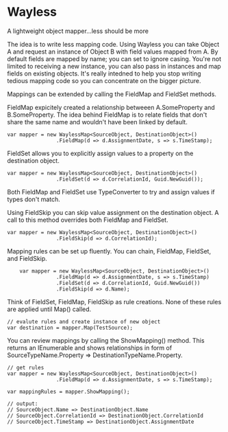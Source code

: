 # Wayless
A lightweight object mapper...less should be more

The idea is to write less mapping code. Using Wayless you can take Object A and request an instance of Object B with field values mapped from A. By default fields are mapped by name; you can set to ignore casing. You're not limited to receiving a new instance, you can also pass in instances and map fields on existing objects. It's really intedned to help you stop writing tedious mapping code so you can concentrate on the bigger picture.

Mappings can be extended by calling the FieldMap and FieldSet methods.  

FieldMap expicitely created a relationship betweeen A.SomeProperty and B.SomeProperty. The idea behind FieldMap is to relate fields that don't share the same name and wouldn't have been linked by default.

    var mapper = new WaylessMap<SourceObject, DestinationObject>()
                    .FieldMap(d => d.AssignmentDate, s => s.TimeStamp);

FieldSet allows you to explicitly assign values to a property on the destination object.

    var mapper = new WaylessMap<SourceObject, DestinationObject>()
                    .FieldSet(d => d.CorrelationId, Guid.NewGuid());
                    
Both FieldMap and FieldSet use TypeConverter to try and assign values if types don't match.  

Using FieldSkip you can skip value assignment on the destination object.  A call to this method overrides both FieldMap and FieldSet.

    var mapper = new WaylessMap<SourceObject, DestinationObject>()
                    .FieldSkip(d => d.CorrelationId);

Mapping rules can be set up fluently. You can chain, FieldMap, FieldSet, and FieldSkip.

        var mapper = new WaylessMap<SourceObject, DestinationObject>()
                    .FieldMap(d => d.AssignmentDate, s => s.TimeStamp)
                    .FieldSet(d => d.CorrelationId, Guid.NewGuid())
                    .FieldSkip(d => d.Name);

Think of FieldSet, FieldMap, FieldSkip as rule creations.  None of these rules are applied until Map() called.

    // evalute rules and create instance of new object
    var destination = mapper.Map(TestSource);

You can review mappings by calling the ShowMapping() method. This returns an IEnumerable<string> and shows relationships in form of SourceTypeName.Property => DestinationTypeName.Property.
    
    // get rules
    var mapper = new WaylessMap<SourceObject, DestinationObject>()
                    .FieldMap(d => d.AssignmentDate, s => s.TimeStamp); 
                                
    var mappingRules = mapper.ShowMapping();
    
    // output:
    // SourceObject.Name => DestinationObject.Name
    // SourceObject.CorrelationId => DestinationObject.CorrelationId
    // SourceObject.TimeStamp => DestinationObject.AssignmentDate
